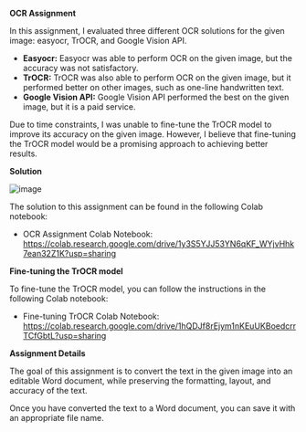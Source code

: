 **OCR Assignment**

In this assignment, I evaluated three different OCR solutions for the given image: easyocr, TrOCR, and Google Vision API.

* **Easyocr:** Easyocr was able to perform OCR on the given image, but the accuracy was not satisfactory.
* **TrOCR:** TrOCR was also able to perform OCR on the given image, but it performed better on other images, such as one-line handwritten text.
* **Google Vision API:** Google Vision API performed the best on the given image, but it is a paid service.

Due to time constraints, I was unable to fine-tune the TrOCR model to improve its accuracy on the given image. However, I believe that fine-tuning the TrOCR model would be a promising approach to achieving better results.

**Solution**

![image](https://github.com/96harsh52/TextImage_WordDoc/assets/36518896/601ff5df-fdda-4242-9f0b-ab67e8c44aab)


The solution to this assignment can be found in the following Colab notebook:

* OCR Assignment Colab Notebook: https://colab.research.google.com/drive/1y3S5YJJ53YN6qKF_WYjvHhk7ean32Z1K?usp=sharing

**Fine-tuning the TrOCR model**

To fine-tune the TrOCR model, you can follow the instructions in the following Colab notebook:

* Fine-tuning TrOCR Colab Notebook: https://colab.research.google.com/drive/1hQDJf8rEjym1nKEuUKBoedcrrTCfGbtL?usp=sharing

**Assignment Details**

The goal of this assignment is to convert the text in the given image into an editable Word document, while preserving the formatting, layout, and accuracy of the text.

Once you have converted the text to a Word document, you can save it with an appropriate file name.
